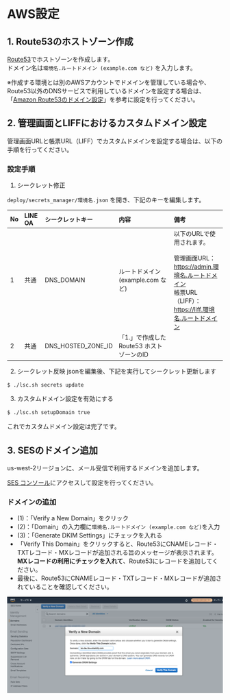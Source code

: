 # AWS設定

## 1. Route53のホストゾーン作成
[Route53](https://aws.amazon.com/jp/route53/)でホストゾーンを作成します。  
ドメイン名は`環境名.ルートドメイン (example.com など)` を入力します。

※作成する環境とは別のAWSアカウントでドメインを管理している場合や、Route53以外のDNSサービスで利用しているドメインを設定する場合は、「[Amazon Route53のドメイン設定](./AWS_ROUTE53_MIGRATING.md)」を参考に設定を行ってください。

## 2. 管理画面とLIFFにおけるカスタムドメイン設定

管理画面URLと帳票URL（LIFF）でカスタムドメインを設定する場合は、以下の手順を行ってください。

### 設定手順
1. シークレット修正

`deploy/secrets_manager/環境名.json` を開き、下記のキーを編集します。

| No | LINE OA | シークレットキー | 内容 | 備考 |
|:---|:---|:---|:---|:---|
| 1 | 共通 | DNS_DOMAIN | ルートドメイン (example.com など) | 以下のURLで使用されます。 <br><br> 管理画面URL： <br> https://admin.環境名.ルートドメイン  <br>  帳票URL（LIFF）： <br> https://liff.環境名.ルートドメイン |
| 2 | 共通 | DNS_HOSTED_ZONE_ID | 「1.」で作成したRoute53 ホストゾーンのID | |

2. シークレット反映
jsonを編集後、下記を実行してシークレット更新します

```bash
$ ./lsc.sh secrets update
```

3. カスタムドメイン設定を有効にする

```bash
$ ./lsc.sh setupDomain true
```

これでカスタムドメイン設定は完了です。

## 3. SESのドメイン追加

us-west-2リージョンに、メール受信で利用するドメインを追加します。

[SES コンソール](https://us-west-2.console.aws.amazon.com/ses/home?region=us-west-2#)にアクセスして設定を行ってください。

### ドメインの追加

* (1)：「Verify a New Domain」をクリック
* (2)：「Domain」の入力欄に`環境名.ルートドメイン (example.com など)`を入力
* (3)：「Generate DKIM Settings」にチェックを入れる
* 「Verify This Domain」をクリックすると、Route53にCNAMEレコード・TXTレコード・MXレコードが追加される旨のメッセージが表示されます。**MXレコードの利用にチェックを入れて**、Route53にレコードを追加してください。
* 最後に、Route53にCNAMEレコード・TXTレコード・MXレコードが追加されていることを確認してください。

![SESドメインアイデンティティ](./images/ses-domain-identity.png)

